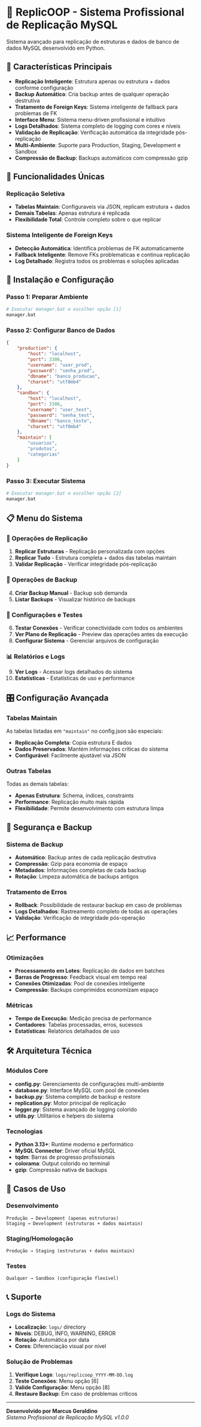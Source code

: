 # 🚀 ReplicOOP - Sistema Profissional de Replicação MySQL

Sistema avançado para replicação de estruturas e dados de banco de dados MySQL desenvolvido em Python.

## 🎯 Características Principais

- **Replicação Inteligente**: Estrutura apenas ou estrutura + dados conforme configuração
- **Backup Automático**: Cria backup antes de qualquer operação destrutiva
- **Tratamento de Foreign Keys**: Sistema inteligente de fallback para problemas de FK
- **Interface Menu**: Sistema menu-driven profissional e intuitivo
- **Logs Detalhados**: Sistema completo de logging com cores e níveis
- **Validação de Replicação**: Verificação automática da integridade pós-replicação
- **Multi-Ambiente**: Suporte para Production, Staging, Development e Sandbox
- **Compressão de Backup**: Backups automáticos com compressão gzip

## 🔧 Funcionalidades Únicas

### Replicação Seletiva
- **Tabelas Maintain**: Configuraveis via JSON, replicam estrutura + dados
- **Demais Tabelas**: Apenas estrutura é replicada
- **Flexibilidade Total**: Controle completo sobre o que replicar

### Sistema Inteligente de Foreign Keys
- **Detecção Automática**: Identifica problemas de FK automaticamente
- **Fallback Inteligente**: Remove FKs problematicas e continua replicação
- **Log Detalhado**: Registra todos os problemas e soluções aplicadas

## 🚀 Instalação e Configuração

### Passo 1: Preparar Ambiente
```bash
# Executar manager.bat e escolher opção [1]
manager.bat
```

### Passo 2: Configurar Banco de Dados
```json
{
    "production": {
        "host": "localhost",
        "port": 3306,
        "username": "user_prod",
        "password": "senha_prod",
        "dbname": "banco_producao",
        "charset": "utf8mb4"
    },
    "sandbox": {
        "host": "localhost", 
        "port": 3306,
        "username": "user_test",
        "password": "senha_test",
        "dbname": "banco_teste",
        "charset": "utf8mb4"
    },
    "maintain": [
        "usuarios",
        "produtos", 
        "categorias"
    ]
}
```

### Passo 3: Executar Sistema
```bash
# Executar manager.bat e escolher opção [2]
manager.bat
```

## 📋 Menu do Sistema

### 🔄 Operações de Replicação
1. **Replicar Estruturas** - Replicação personalizada com opções
2. **Replicar Tudo** - Estrutura completa + dados das tabelas maintain
3. **Validar Replicação** - Verificar integridade pós-replicação

### 💾 Operações de Backup  
4. **Criar Backup Manual** - Backup sob demanda
5. **Listar Backups** - Visualizar histórico de backups

### 🔧 Configurações e Testes
6. **Testar Conexões** - Verificar conectividade com todos os ambientes
7. **Ver Plano de Replicação** - Preview das operações antes da execução
8. **Configurar Sistema** - Gerenciar arquivos de configuração

### 📊 Relatórios e Logs
9. **Ver Logs** - Acessar logs detalhados do sistema  
10. **Estatísticas** - Estatísticas de uso e performance

## 🎛️ Configuração Avançada

### Tabelas Maintain
As tabelas listadas em `"maintain"` no config.json são especiais:
- **Replicação Completa**: Copia estrutura E dados
- **Dados Preservados**: Mantém informações críticas do sistema
- **Configurável**: Facilmente ajustável via JSON

### Outras Tabelas  
Todas as demais tabelas:
- **Apenas Estrutura**: Schema, índices, constraints
- **Performance**: Replicação muito mais rápida
- **Flexibilidade**: Permite desenvolvimento com estrutura limpa

## 🔐 Segurança e Backup

### Sistema de Backup
- **Automático**: Backup antes de cada replicação destrutiva
- **Compressão**: Gzip para economia de espaço
- **Metadados**: Informações completas de cada backup
- **Rotação**: Limpeza automática de backups antigos

### Tratamento de Erros
- **Rollback**: Possibilidade de restaurar backup em caso de problemas
- **Logs Detalhados**: Rastreamento completo de todas as operações
- **Validação**: Verificação de integridade pós-operação

## 📈 Performance

### Otimizações
- **Processamento em Lotes**: Replicação de dados em batches
- **Barras de Progresso**: Feedback visual em tempo real  
- **Conexões Otimizadas**: Pool de conexões inteligente
- **Compressão**: Backups comprimidos economizam espaço

### Métricas
- **Tempo de Execução**: Medição precisa de performance
- **Contadores**: Tabelas processadas, erros, sucessos
- **Estatísticas**: Relatórios detalhados de uso

## 🛠️ Arquitetura Técnica

### Módulos Core
- **config.py**: Gerenciamento de configurações multi-ambiente
- **database.py**: Interface MySQL com pool de conexões
- **backup.py**: Sistema completo de backup e restore
- **replication.py**: Motor principal de replicação
- **logger.py**: Sistema avançado de logging colorido
- **utils.py**: Utilitários e helpers do sistema

### Tecnologias
- **Python 3.13+**: Runtime moderno e performático
- **MySQL Connector**: Driver oficial MySQL
- **tqdm**: Barras de progresso profissionais
- **colorama**: Output colorido no terminal
- **gzip**: Compressão nativa de backups

## 🎯 Casos de Uso

### Desenvolvimento
```
Produção → Development (apenas estruturas)
Staging → Development (estruturas + dados maintain)
```

### Staging/Homologação  
```
Produção → Staging (estruturas + dados maintain)
```

### Testes
```  
Qualquer → Sandbox (configuração flexível)
```

## 📞 Suporte

### Logs do Sistema
- **Localização**: `logs/` directory
- **Níveis**: DEBUG, INFO, WARNING, ERROR
- **Rotação**: Automática por data
- **Cores**: Diferenciação visual por nível

### Solução de Problemas
1. **Verifique Logs**: `logs/replicoop_YYYY-MM-DD.log`
2. **Teste Conexões**: Menu opção [6]
3. **Valide Configuração**: Menu opção [8]
4. **Restaure Backup**: Em caso de problemas críticos

---

**Desenvolvido por Marcus Geraldino**  
*Sistema Profissional de Replicação MySQL v1.0.0*